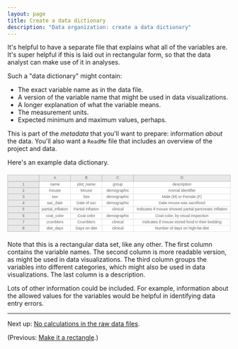 ```yaml
---
layout: page
title: Create a data dictionary
description: "Data organization: create a data dictionary"
---
```




It's helpful to have a separate file
that explains what all of the variables are. It's super helpful if
this is laid out in rectangular form, so that the data analyst can
make use of it in analyses.

Such a "data dictionary" might contain:

- The exact variable name as in the data file.
- A version of the variable name that might be used in data visualizations.
- A longer explanation of what the variable means.
- The measurement units.
- Expected minimum and maximum values, perhaps.

This is part of the *metadata* that you'll want to prepare:
information *about* the data. You'll also want a `ReadMe` file that
includes an overview of the project and data.

Here's an example data dictionary.

<svg width="692px" height="192px" viewBox="0 0 922 236" preserveAspectRatio="xMinYmin meet" xmlns="http://www.w3.org/2000/svg" xmlns:xlink="http://www.w3.org/1999/xlink" version="1.1">
    <rect x="521" y="209" width="400" height="26" fill="white" stroke="#CECECE" stroke-width="1" />
    <text x="721" y="222" text-anchor="middle" dominant-baseline="middle" font-family="sans-serif" fill="#626262" font-size="16px" >Number of days on high-fat diet</text>
    <rect x="391" y="209" width="130" height="26" fill="white" stroke="#CECECE" stroke-width="1" />
    <text x="456" y="222" text-anchor="middle" dominant-baseline="middle" font-family="sans-serif" fill="#626262" font-size="16px" >clinical</text>
    <rect x="261" y="209" width="130" height="26" fill="white" stroke="#CECECE" stroke-width="1" />
    <text x="326" y="222" text-anchor="middle" dominant-baseline="middle" font-family="sans-serif" fill="#626262" font-size="16px" >Days on diet</text>
    <rect x="131" y="209" width="130" height="26" fill="white" stroke="#CECECE" stroke-width="1" />
    <text x="196" y="222" text-anchor="middle" dominant-baseline="middle" font-family="sans-serif" fill="#626262" font-size="16px" >diet_days</text>
    <rect x="1" y="209" width="130" height="26" fill="#E9E9E9" stroke="#969696" stroke-width="1" />
    <text x="66" y="222" text-anchor="middle" dominant-baseline="middle" font-family="sans-serif" fill="#626262" font-size="16px" >8</text>
    <rect x="521" y="183" width="400" height="26" fill="white" stroke="#CECECE" stroke-width="1" />
    <text x="721" y="196" text-anchor="middle" dominant-baseline="middle" font-family="sans-serif" fill="#626262" font-size="16px" >Indicates if mouse stored food in their bedding</text>
    <rect x="391" y="183" width="130" height="26" fill="white" stroke="#CECECE" stroke-width="1" />
    <text x="456" y="196" text-anchor="middle" dominant-baseline="middle" font-family="sans-serif" fill="#626262" font-size="16px" >clinical</text>
    <rect x="261" y="183" width="130" height="26" fill="white" stroke="#CECECE" stroke-width="1" />
    <text x="326" y="196" text-anchor="middle" dominant-baseline="middle" font-family="sans-serif" fill="#626262" font-size="16px" >Crumblers</text>
    <rect x="131" y="183" width="130" height="26" fill="white" stroke="#CECECE" stroke-width="1" />
    <text x="196" y="196" text-anchor="middle" dominant-baseline="middle" font-family="sans-serif" fill="#626262" font-size="16px" >crumblers</text>
    <rect x="1" y="183" width="130" height="26" fill="#E9E9E9" stroke="#969696" stroke-width="1" />
    <text x="66" y="196" text-anchor="middle" dominant-baseline="middle" font-family="sans-serif" fill="#626262" font-size="16px" >7</text>
    <rect x="521" y="157" width="400" height="26" fill="white" stroke="#CECECE" stroke-width="1" />
    <text x="721" y="170" text-anchor="middle" dominant-baseline="middle" font-family="sans-serif" fill="#626262" font-size="16px" >Coat color, by visual inspection</text>
    <rect x="391" y="157" width="130" height="26" fill="white" stroke="#CECECE" stroke-width="1" />
    <text x="456" y="170" text-anchor="middle" dominant-baseline="middle" font-family="sans-serif" fill="#626262" font-size="16px" >demographic</text>
    <rect x="261" y="157" width="130" height="26" fill="white" stroke="#CECECE" stroke-width="1" />
    <text x="326" y="170" text-anchor="middle" dominant-baseline="middle" font-family="sans-serif" fill="#626262" font-size="16px" >Coat color</text>
    <rect x="131" y="157" width="130" height="26" fill="white" stroke="#CECECE" stroke-width="1" />
    <text x="196" y="170" text-anchor="middle" dominant-baseline="middle" font-family="sans-serif" fill="#626262" font-size="16px" >coat_color</text>
    <rect x="1" y="157" width="130" height="26" fill="#E9E9E9" stroke="#969696" stroke-width="1" />
    <text x="66" y="170" text-anchor="middle" dominant-baseline="middle" font-family="sans-serif" fill="#626262" font-size="16px" >6</text>
    <rect x="521" y="131" width="400" height="26" fill="white" stroke="#CECECE" stroke-width="1" />
    <text x="721" y="144" text-anchor="middle" dominant-baseline="middle" font-family="sans-serif" fill="#626262" font-size="16px" >Indicates if mouse showed partial pancreatic inflation</text>
    <rect x="391" y="131" width="130" height="26" fill="white" stroke="#CECECE" stroke-width="1" />
    <text x="456" y="144" text-anchor="middle" dominant-baseline="middle" font-family="sans-serif" fill="#626262" font-size="16px" >clinical</text>
    <rect x="261" y="131" width="130" height="26" fill="white" stroke="#CECECE" stroke-width="1" />
    <text x="326" y="144" text-anchor="middle" dominant-baseline="middle" font-family="sans-serif" fill="#626262" font-size="16px" >Partial inflation</text>
    <rect x="131" y="131" width="130" height="26" fill="white" stroke="#CECECE" stroke-width="1" />
    <text x="196" y="144" text-anchor="middle" dominant-baseline="middle" font-family="sans-serif" fill="#626262" font-size="16px" >partial_inflation</text>
    <rect x="1" y="131" width="130" height="26" fill="#E9E9E9" stroke="#969696" stroke-width="1" />
    <text x="66" y="144" text-anchor="middle" dominant-baseline="middle" font-family="sans-serif" fill="#626262" font-size="16px" >5</text>
    <rect x="521" y="105" width="400" height="26" fill="white" stroke="#CECECE" stroke-width="1" />
    <text x="721" y="118" text-anchor="middle" dominant-baseline="middle" font-family="sans-serif" fill="#626262" font-size="16px" >Date mouse was sacrificed</text>
    <rect x="391" y="105" width="130" height="26" fill="white" stroke="#CECECE" stroke-width="1" />
    <text x="456" y="118" text-anchor="middle" dominant-baseline="middle" font-family="sans-serif" fill="#626262" font-size="16px" >demographic</text>
    <rect x="261" y="105" width="130" height="26" fill="white" stroke="#CECECE" stroke-width="1" />
    <text x="326" y="118" text-anchor="middle" dominant-baseline="middle" font-family="sans-serif" fill="#626262" font-size="16px" >Date of sac</text>
    <rect x="131" y="105" width="130" height="26" fill="white" stroke="#CECECE" stroke-width="1" />
    <text x="196" y="118" text-anchor="middle" dominant-baseline="middle" font-family="sans-serif" fill="#626262" font-size="16px" >sac_date</text>
    <rect x="1" y="105" width="130" height="26" fill="#E9E9E9" stroke="#969696" stroke-width="1" />
    <text x="66" y="118" text-anchor="middle" dominant-baseline="middle" font-family="sans-serif" fill="#626262" font-size="16px" >4</text>
    <rect x="521" y="79" width="400" height="26" fill="white" stroke="#CECECE" stroke-width="1" />
    <text x="721" y="92" text-anchor="middle" dominant-baseline="middle" font-family="sans-serif" fill="#626262" font-size="16px" >Male (M) or Female (F)</text>
    <rect x="391" y="79" width="130" height="26" fill="white" stroke="#CECECE" stroke-width="1" />
    <text x="456" y="92" text-anchor="middle" dominant-baseline="middle" font-family="sans-serif" fill="#626262" font-size="16px" >demographic</text>
    <rect x="261" y="79" width="130" height="26" fill="white" stroke="#CECECE" stroke-width="1" />
    <text x="326" y="92" text-anchor="middle" dominant-baseline="middle" font-family="sans-serif" fill="#626262" font-size="16px" >Sex</text>
    <rect x="131" y="79" width="130" height="26" fill="white" stroke="#CECECE" stroke-width="1" />
    <text x="196" y="92" text-anchor="middle" dominant-baseline="middle" font-family="sans-serif" fill="#626262" font-size="16px" >sex</text>
    <rect x="1" y="79" width="130" height="26" fill="#E9E9E9" stroke="#969696" stroke-width="1" />
    <text x="66" y="92" text-anchor="middle" dominant-baseline="middle" font-family="sans-serif" fill="#626262" font-size="16px" >3</text>
    <rect x="521" y="53" width="400" height="26" fill="white" stroke="#CECECE" stroke-width="1" />
    <text x="721" y="66" text-anchor="middle" dominant-baseline="middle" font-family="sans-serif" fill="#626262" font-size="16px" >Animal identifier</text>
    <rect x="391" y="53" width="130" height="26" fill="white" stroke="#CECECE" stroke-width="1" />
    <text x="456" y="66" text-anchor="middle" dominant-baseline="middle" font-family="sans-serif" fill="#626262" font-size="16px" >demographic</text>
    <rect x="261" y="53" width="130" height="26" fill="white" stroke="#CECECE" stroke-width="1" />
    <text x="326" y="66" text-anchor="middle" dominant-baseline="middle" font-family="sans-serif" fill="#626262" font-size="16px" >Mouse</text>
    <rect x="131" y="53" width="130" height="26" fill="white" stroke="#CECECE" stroke-width="1" />
    <text x="196" y="66" text-anchor="middle" dominant-baseline="middle" font-family="sans-serif" fill="#626262" font-size="16px" >mouse</text>
    <rect x="1" y="53" width="130" height="26" fill="#E9E9E9" stroke="#969696" stroke-width="1" />
    <text x="66" y="66" text-anchor="middle" dominant-baseline="middle" font-family="sans-serif" fill="#626262" font-size="16px" >2</text>
    <rect x="521" y="27" width="400" height="26" fill="white" stroke="#CECECE" stroke-width="1" />
    <text x="721" y="40" text-anchor="middle" dominant-baseline="middle" font-family="sans-serif" fill="#626262" font-size="16px" >description</text>
    <rect x="391" y="27" width="130" height="26" fill="white" stroke="#CECECE" stroke-width="1" />
    <text x="456" y="40" text-anchor="middle" dominant-baseline="middle" font-family="sans-serif" fill="#626262" font-size="16px" >group</text>
    <rect x="261" y="27" width="130" height="26" fill="white" stroke="#CECECE" stroke-width="1" />
    <text x="326" y="40" text-anchor="middle" dominant-baseline="middle" font-family="sans-serif" fill="#626262" font-size="16px" >plot_name</text>
    <rect x="131" y="27" width="130" height="26" fill="white" stroke="#CECECE" stroke-width="1" />
    <text x="196" y="40" text-anchor="middle" dominant-baseline="middle" font-family="sans-serif" fill="#626262" font-size="16px" >name</text>
    <rect x="1" y="27" width="130" height="26" fill="#E9E9E9" stroke="#969696" stroke-width="1" />
    <text x="66" y="40" text-anchor="middle" dominant-baseline="middle" font-family="sans-serif" fill="#626262" font-size="16px" >1</text>
    <rect x="521" y="1" width="400" height="26" fill="#E9E9E9" stroke="#969696" stroke-width="1" />
    <text x="721" y="14" text-anchor="middle" dominant-baseline="middle" font-family="sans-serif" fill="#626262" font-size="16px" >D</text>
    <rect x="391" y="1" width="130" height="26" fill="#E9E9E9" stroke="#969696" stroke-width="1" />
    <text x="456" y="14" text-anchor="middle" dominant-baseline="middle" font-family="sans-serif" fill="#626262" font-size="16px" >C</text>
    <rect x="261" y="1" width="130" height="26" fill="#E9E9E9" stroke="#969696" stroke-width="1" />
    <text x="326" y="14" text-anchor="middle" dominant-baseline="middle" font-family="sans-serif" fill="#626262" font-size="16px" >B</text>
    <rect x="131" y="1" width="130" height="26" fill="#E9E9E9" stroke="#969696" stroke-width="1" />
    <text x="196" y="14" text-anchor="middle" dominant-baseline="middle" font-family="sans-serif" fill="#626262" font-size="16px" >A</text>
    <rect x="1" y="1" width="130" height="26" fill="#E9E9E9" stroke="#969696" stroke-width="1" />
</svg>

Note that this is a rectangular data set, like any other. The first
column contains the variable names. The second column is more readable
version, as might be used in data visualizations. The third column
groups the variables into different categories, which might
also be used in data visualizations. The last column is a description.

Lots of other information could be included. For example, information about
the allowed values for the variables would be helpful in identifying
data entry errors.

---

Next up: [No calculations in the raw data files](no_calculations.html).

(Previous: [Make it a rectangle](rectangle.html).)
